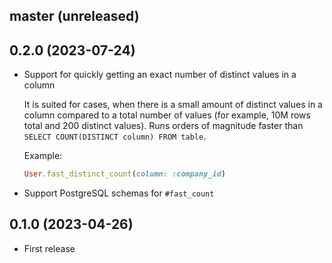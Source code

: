 ## master (unreleased)

## 0.2.0 (2023-07-24)

- Support for quickly getting an exact number of distinct values in a column

    It is suited for cases, when there is a small amount of distinct values in a column compared to a total number
    of values (for example, 10M rows total and 200 distinct values).
    Runs orders of magnitude faster than `SELECT COUNT(DISTINCT column) FROM table`.

    Example:
    ```ruby
    User.fast_distinct_count(column: :company_id)
    ```

- Support PostgreSQL schemas for `#fast_count`

## 0.1.0 (2023-04-26)

- First release
